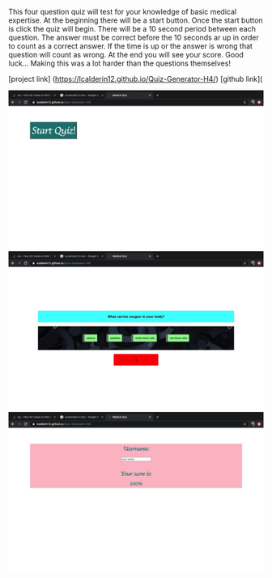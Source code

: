 This four question quiz will test for your knowledge of basic medical expertise. At the beginning there will be a start button. Once the start button is click the quiz will begin. There will be a 10 second period between each question. The answer must be correct before the 10 seconds ar up in order to count as a correct answer. If the time is up or the answer is wrong that question will count as wrong. At the end you will see your score. Good luck... Making this was a lot harder than the questions themselves!

[project link] (https://lcalderin12.github.io/Quiz-Generator-H4/)
[github link](

![](img/start.jpeg)
![](img/question.jpeg)
![](img/score.jpeg)
